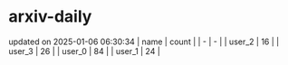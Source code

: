 # arxiv-daily
updated on 2025-01-06 06:30:34
| name | count |
| - | - |
| user_2 | 16 |
| user_3 | 26 |
| user_0 | 84 |
| user_1 | 24 |
